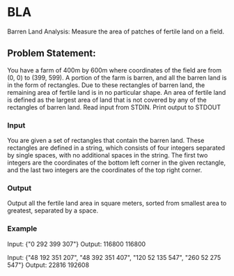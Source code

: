 # BLA
Barren Land Analysis: Measure the area of patches of fertile land on a field.

## Problem Statement:

You have a farm of 400m by 600m where coordinates of the field are from (0, 0) to (399, 599). A portion of the farm is barren, and all the barren land is in the form of rectangles. Due to these rectangles of barren land, the remaining area of fertile land is in no particular shape. An area of fertile land is defined as the largest area of land that is not covered by any of the rectangles of barren land. 
Read input from STDIN. Print output to STDOUT

### Input 
You are given a set of rectangles that contain the barren land. These rectangles are defined in a string, which consists of four integers separated by single spaces, with no additional spaces in the string. The first two integers are the coordinates of the bottom left corner in the given rectangle, and the last two integers are the coordinates of the top right corner. 

### Output 
Output all the fertile land area in square meters, sorted from smallest area to greatest, separated by a space. 

### Example

Input: {"0 292 399 307"}
Output: 116800  116800

Input: {"48 192 351 207", "48 392 351 407", "120 52 135 547", "260 52 275 547"}
Output: 22816 192608
